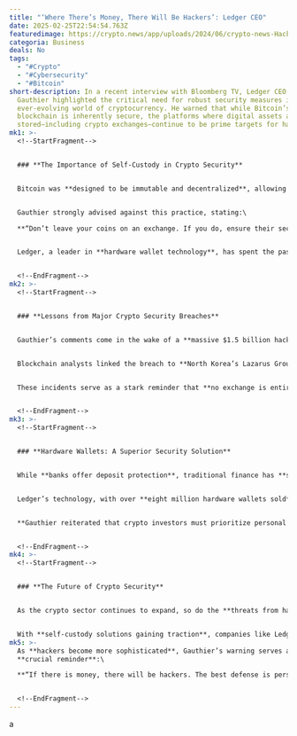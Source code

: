 ```yaml
---
title: "‘Where There’s Money, There Will Be Hackers’: Ledger CEO"
date: 2025-02-25T22:54:54.763Z
featuredimage: https://crypto.news/app/uploads/2024/06/crypto-news-Hackers-threatening-option02-1380x820.webp
categoria: Business
deals: No
tags:
  - "#Crypto"
  - "#Cybersecurity"
  - "#Bitcoin"
short-description: In a recent interview with Bloomberg TV, Ledger CEO Pascal
  Gauthier highlighted the critical need for robust security measures in the
  ever-evolving world of cryptocurrency. He warned that while Bitcoin’s
  blockchain is inherently secure, the platforms where digital assets are
  stored—including crypto exchanges—continue to be prime targets for hackers.
mk1: >-
  <!--StartFragment-->


  ### **The Importance of Self-Custody in Crypto Security**


  Bitcoin was **designed to be immutable and decentralized**, allowing users to have **full control over their funds**. However, many individuals **store their assets on exchanges**, which introduces **security vulnerabilities**.


  Gauthier strongly advised against this practice, stating:\

  **“Don’t leave your coins on an exchange. If you do, ensure their security measures are virtually impenetrable.”**


  Ledger, a leader in **hardware wallet technology**, has spent the past **10 years refining security protocols**, providing users with **a safer alternative** through self-custody solutions. According to Gauthier, these tools allow individuals to **retain full ownership** over their crypto assets, reducing the risk of theft.


  <!--EndFragment-->
mk2: >-
  <!--StartFragment-->


  ### **Lessons from Major Crypto Security Breaches**


  Gauthier’s comments come in the wake of a **massive $1.5 billion hack targeting Bybit** on **February 21**. Hackers infiltrated the exchange’s **Ethereum cold wallet**, successfully bypassing **multi-signature security protocols**.


  Blockchain analysts linked the breach to **North Korea’s Lazarus Group**, a **notorious hacking syndicate** responsible for **several high-profile cyber thefts** in recent years. The attack further reinforced concerns about **security vulnerabilities** in centralized exchanges.


  These incidents serve as a stark reminder that **no exchange is entirely safe**, making **self-custody wallets a necessary security measure** for crypto investors.


  <!--EndFragment-->
mk3: >-
  <!--StartFragment-->


  ### **Hardware Wallets: A Superior Security Solution**


  While **banks offer deposit protection**, traditional finance has **secure alternatives to storing cash at home**. Similarly, **hardware wallets** provide a **reliable solution for digital assets**, shielding users from **exchange hacks and cyberattacks**.


  Ledger’s technology, with over **eight million hardware wallets sold**, remains **one of the most trusted self-custody options** in the industry. Unlike **keeping cash under a mattress**, **hardware wallets are designed to offer maximum security**, ensuring that private keys remain **completely offline and inaccessible to hackers**.


  **Gauthier reiterated that crypto investors must prioritize personal responsibility**, stressing that **relying on centralized platforms** carries **unnecessary risk**.


  <!--EndFragment-->
mk4: >-
  <!--StartFragment-->


  ### **The Future of Crypto Security**


  As the crypto sector continues to expand, so do the **threats from hackers and cybercriminals**. Governments worldwide are **introducing new regulations** to strengthen security, but ultimately, **individual users must take proactive steps to safeguard their digital assets**.


  With **self-custody solutions gaining traction**, companies like Ledger are at the forefront of **enhancing blockchain security**, ensuring that investors can navigate the crypto space **with confidence**.
mk5: >-
  As **hackers become more sophisticated**, Gauthier’s warning serves as a
  **crucial reminder**:\

  **“If there is money, there will be hackers. The best defense is personal security.”**


  <!--EndFragment-->
---
```

a
